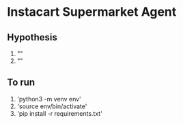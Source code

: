 # Instacart Supermarket Agent

## Hypothesis

1. ""
2. ""

## To run

1. 'python3 -m venv env'
2. 'source env/bin/activate'
3. 'pip install -r requirements.txt'
